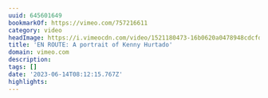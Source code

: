 ```yaml
---
uuid: 645601649
bookmarkOf: https://vimeo.com/757216611
category: video
headImage: https://i.vimeocdn.com/video/1521180473-16b0620a0478948cdcfddc6c059bc8fd4e161f8ff3db1efca9562cb0d40b2e88-d_295x166
title: 'EN ROUTE: A portrait of Kenny Hurtado'
domain: vimeo.com
description:
tags: []
date: '2023-06-14T08:12:15.767Z'
highlights:
---
```



